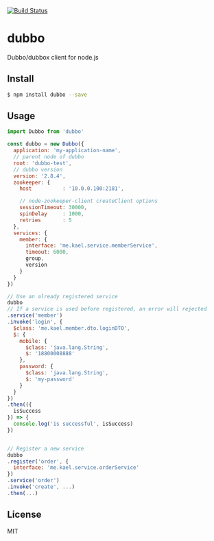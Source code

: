[![Build Status](https://travis-ci.org/kaelzhang/node-dubbo.svg?branch=master)](https://travis-ci.org/kaelzhang/node-dubbo)
<!-- optional appveyor tst
[![Windows Build Status](https://ci.appveyor.com/api/projects/status/github/kaelzhang/node-dubbo?branch=master&svg=true)](https://ci.appveyor.com/project/kaelzhang/node-dubbo)
-->
<!-- optional npm version
[![NPM version](https://badge.fury.io/js/dubbo.svg)](http://badge.fury.io/js/dubbo)
-->
<!-- optional npm downloads
[![npm module downloads per month](http://img.shields.io/npm/dm/dubbo.svg)](https://www.npmjs.org/package/dubbo)
-->
<!-- optional dependency status
[![Dependency Status](https://david-dm.org/kaelzhang/node-dubbo.svg)](https://david-dm.org/kaelzhang/node-dubbo)
-->

# dubbo

Dubbo/dubbox client for node.js

## Install

```sh
$ npm install dubbo --save
```

## Usage

```js
import Dubbo from 'dubbo'

const dubbo = new Dubbo({
  application: 'my-application-name',
  // parent node of dubbo
  root: 'dubbo-test',
  // dubbo version
  version: '2.8.4',
  zookeeper: {
    host          : '10.0.0.100:2181',

    // node-zookeeper-client createClient options
    sessionTimeout: 30000,
    spinDelay     : 1000,
    retries       : 5
  },
  services: {
    member: {
      interface: 'me.kael.service.memberService',
      timeout: 6000,
      group,
      version
    }
  }
})

// Use an already registered service
dubbo
// If a service is used before registered, an error will rejected
.service('member')
.invoke('login', {
  $class: 'me.kael.member.dto.loginDTO',
  $: {
    mobile: {
      $class: 'java.lang.String',
      $: '18800008888'
    },
    password: {
      $class: 'java.lang.String',
      $: 'my-password'
    }
  }
})
.then(({
  isSuccess
}) => {
  console.log('is successful', isSuccess)
})


// Register a new service
dubbo
.register('order', {
  interface: 'me.kael.service.orderService'
})
.service('order')
.invoke('create', ...)
.then(...)
```

## License

MIT
